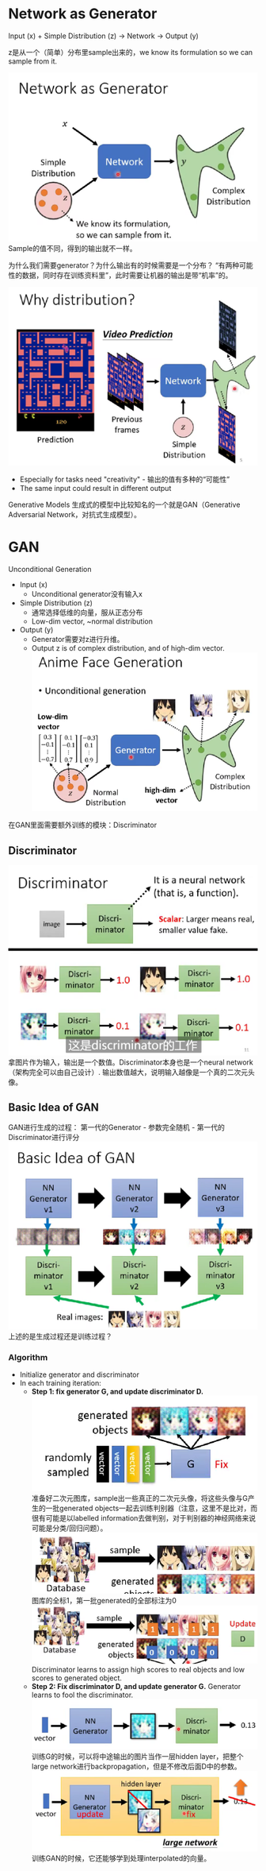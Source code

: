 # Network as Generator

Input (x) + Simple Distribution (z) -> Network -> Output (y)

z是从一个（简单）分布里sample出来的，we know its formulation so we can sample from it.

![400](6_1_NetworkAsGenerator.png)
Sample的值不同，得到的输出就不一样。

为什么我们需要generator？为什么输出有的时候需要是一个分布？
“有两种可能性的数据，同时存在训练资料里”，此时需要让机器的输出是带“机率”的。

![400](6_2_DistributedOutput.png)
- Especially for tasks need "creativity" - 输出的值有多种的“可能性”
- The same input could result in different output

Generative Models
生成式的模型中比较知名的一个就是GAN（Generative Adversarial Network，对抗式生成模型）。

# GAN

Unconditional Generation
- Input (x) 
	- Unconditional generator没有输入x
- Simple Distribution (z) 
	- 通常选择低维的向量，服从正态分布
	- Low-dim vector, ~normal distribution
- Output (y)
	- Generator需要对z进行升维。
	- Output z is of complex distribution, and of high-dim vector.
![400](6_3_AnimeFaceGen.png)


在GAN里面需要额外训练的模块：Discriminator

## Discriminator
![400](6_4_Discriminator.png)
拿图片作为输入，输出是一个数值。Discriminator本身也是一个neural network（架构完全可以由自己设计）.
输出数值越大，说明输入越像是一个真的二次元头像。

## Basic Idea of GAN
GAN进行生成的过程：
第一代的Generator - 参数完全随机 - 第一代的Discriminator进行评分
![400](6_5_GANStructure.png)
上述的是生成过程还是训练过程？

### Algorithm
- Initialize generator and discriminator
- In each training iteration:
	- **Step 1: fix generator G, and update discriminator D.**
		![300](6_6_RandomG.png)
		准备好二次元图库，sample出一些真正的二次元头像，将这些头像与G产生的一批generated objects一起去训练判别器（注意，这里不是比对，而很有可能是以labelled information去做判别，对于判别器的神经网络来说可能是分类/回归问题）。
		![300](6_7_AnimeDatabase.png)
		图库的全标1，第一批generated的全部标注为0
		![300](6_8_LabelDatabase.png)
		Discriminator learns to assign high scores to real objects and low scores to generated object.
	- **Step 2: Fix discriminator D, and update generator G.**
		Generator learns to fool the discriminator.
		![300](6_9_TrainGenerator.png)
		训练G的时候，可以将中途输出的图片当作一层hidden layer，把整个large network进行backpropagation，但是不修改后面D中的参数。
		![300](6_10_LargeNetwork.png)
训练GAN的时候，它还能够学到处理interpolated的向量。